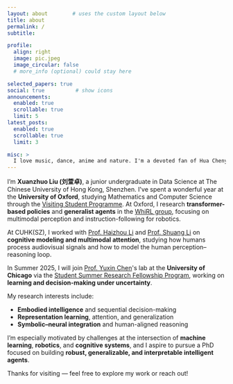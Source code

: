 ```yaml
---
layout: about        # uses the custom layout below
title: about
permalink: /
subtitle:

profile:
  align: right
  image: pic.jpeg
  image_circular: false
  # more_info (optional) could stay here

selected_papers: true
social: true          # show icons
announcements:
  enabled: true
  scrollable: true
  limit: 5
latest_posts:
  enabled: true
  scrollable: true
  limit: 3

misc: >
  I love music, dance, anime and nature. I'm a devoted fan of Hua Chenyu, whose songs have been a constant source of warmth and inspiration. Thanks to my mother’s encouragement, I’ve practiced piano and Chinese classical dance for over 15 years. I also love <a href="https://users.ox.ac.uk/~climbing/Home.html">mountaineering</a> and I'm currently learning Korean in my free time.
---
```


I’m **Xuanzhuo Liu (刘萱卓)**, a junior undergraduate in Data Science at The Chinese University of Hong Kong, Shenzhen. I've spent a wonderful year at the **University of Oxford**, studying Mathematics and Computer Science through the [Visiting Student Programme](https://www.st-hildas.ox.ac.uk/news/st-hildas-visiting-student-programme). At Oxford, I research **transformer-based policies** and **generalist agents** in the [WhiRL group](http://whirl.cs.ox.ac.uk/), focusing on multimodal perception and instruction-following for robotics.

At CUHK(SZ), I worked with [Prof. Haizhou Li](https://www.colips.org/~eleliha/) and [Prof. Shuang Li](https://shuangli01.github.io/) on **cognitive modeling and multimodal attention**, studying how humans process audiovisual signals and how to model the human perception–reasoning loop.

In Summer 2025, I will join [Prof. Yuxin Chen](https://yuxinchen.org/)'s lab at the **University of Chicago** via the [Student Summer Research Fellowship Program](https://computerscience.uchicago.edu/academics/undergraduate/summer-research/student-summer-research-fellowship-program/), working on **learning and decision-making under uncertainty**.

My research interests include:
- **Embodied intelligence** and sequential decision-making  
- **Representation learning**, attention, and generalization  
- **Symbolic–neural integration** and human-aligned reasoning  

I’m especially motivated by challenges at the intersection of **machine learning**, **robotics**, and **cognitive systems**, and I aspire to pursue a PhD focused on building **robust, generalizable, and interpretable intelligent agents**.

Thanks for visiting — feel free to explore my work or reach out!